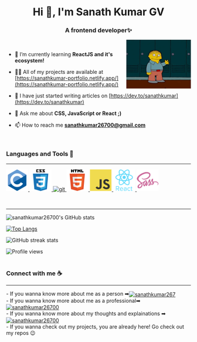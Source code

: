 <h1 align="center">Hi 🌻, I'm Sanath Kumar GV</h1>
<h3 align="center">A frontend developer✨</h3>
<img align="right" src="https://github.com/sanathkumar26700/sanathkumar26700/blob/main/giphy.webp" width ="35%" height="35%">
<br>


- 🌱 I’m currently learning **ReactJS and it's ecosystem!**

- 👨‍💻 All of my projects are available at [https://sanathkumar-portfolio.netlify.app/](https://sanathkumar-portfolio.netlify.app/)

- 📝 I have just started writing articles on [https://dev.to/sanathkumar](https://dev.to/sanathkumar)

- 💬 Ask me about **CSS, JavaScript or React ;)**

- 📫 How to reach me **sanathkumar26700@gmail.com**
<br>
<h3 fontSize = "larger" align="left">Languages and Tools 🤖</h3>
<hr>
<p align="left"> <a href="https://www.cprogramming.com/" target="_blank"> <img  src="https://raw.githubusercontent.com/devicons/devicon/master/icons/c/c-original.svg" alt="c" width="60" height="60"  /> </a> 
<a href="https://www.w3schools.com/css/" target="_blank"> <img src="https://raw.githubusercontent.com/devicons/devicon/master/icons/css3/css3-original-wordmark.svg" alt="css3" width="60" height="60"/>
  </a> <a href="https://git-scm.com/" target="_blank"> <img src="https://www.vectorlogo.zone/logos/git-scm/git-scm-icon.svg" alt="git"width="60" height="60"/> 
  </a> <a href="https://www.w3.org/html/" target="_blank"> <img src="https://raw.githubusercontent.com/devicons/devicon/master/icons/html5/html5-original-wordmark.svg" alt="html5"width="60" height="60"/>
  </a> <a href="https://developer.mozilla.org/en-US/docs/Web/JavaScript" target="_blank"> <img src="https://raw.githubusercontent.com/devicons/devicon/master/icons/javascript/javascript-original.svg" alt="javascript" width="60" height="60"/> </a>
  <a href="https://reactjs.org/" target="_blank"> <img src="https://raw.githubusercontent.com/devicons/devicon/master/icons/react/react-original-wordmark.svg" alt="react" width="60" height="60"/> </a>
  <a href="https://sass-lang.com" target="_blank"> <img src="https://raw.githubusercontent.com/devicons/devicon/master/icons/sass/sass-original.svg" alt="sass" width="60" height="60"/> </a> </p>
<br>
<hr>

![sanathkumar26700's GitHub stats](https://github-readme-stats.vercel.app/api?username=sanathkumar26700&theme=great-gatsby&show_icons=true)  

[![Top Langs](https://github-readme-stats.vercel.app/api/top-langs/?username=sanathkumar26700&theme=great-gatsby&show_icons=true)](https://github.com/anuraghazra/github-readme-stats)

![GitHub streak stats](https://github-readme-streak-stats.herokuapp.com/?user=sanathkumar26700&theme=great-gatsby&show_icons=true)  

![Profile views](https://gpvc.arturio.dev/sanathkumar26700)  
<br>
<h3 fontSize = "larger" align="left">Connect with me ☕</h3>
<hr>
<p align="left">
- If you wanna know more about me as a person ➡<a href="https://twitter.com/sanathkumar267" target="blank"><img align="center" src="https://raw.githubusercontent.com/rahuldkjain/github-profile-readme-generator/master/src/images/icons/Social/twitter.svg" alt="sanathkumar267" height="30" width="40" /></a><br>
- If you wanna know more about me as a professional➡<a href="https://www.linkedin.com/in/sanath-kumar-g-v-317206193" target="blank"><img align="center" src="https://raw.githubusercontent.com/rahuldkjain/github-profile-readme-generator/master/src/images/icons/Social/linked-in-alt.svg" alt="sanathkumar26700" height="30" width="40" /></a> <br>
 - If you wanna know more about my thoughts and explainations ➡<a href="https://dev.to/sanathkumar26700" target="blank"><img align="center" src="https://cdn.jsdelivr.net/npm/simple-icons@3.0.1/icons/dev-dot-to.svg" alt="sanathkumar26700" height="30" width="40" /></a><br>
- If you wanna check out my projects, you are already here! Go check out my repos 😉 
</p>
<br>
